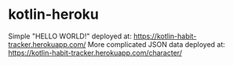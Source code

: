 # kotlin-heroku
Simple "HELLO WORLD!" deployed at: https://kotlin-habit-tracker.herokuapp.com/
More complicated JSON data deployed at: https://kotlin-habit-tracker.herokuapp.com/character/
